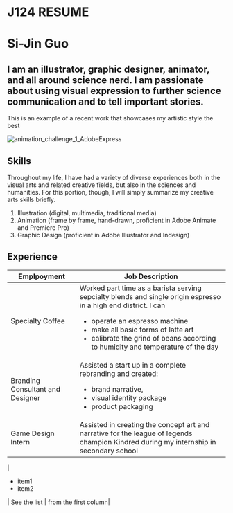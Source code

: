 # J124 RESUME
<h1>Si-Jin Guo</h1>
<h2>I am an illustrator, graphic designer, animator, and all around science nerd. I am passionate about using visual expression to further science communication and to tell important stories.</h2>
This is an example of a recent work that showcases my artistic style the best

![animation_challenge_1_AdobeExpress](https://github.com/mintyfresh8188/J124/assets/140226921/1218f8d9-d995-4aff-9f6b-7a69dabe6ebc)

<h2> Skills </h2>
Throughout my life, I have had a variety of diverse experiences both in the visual arts and related creative fields, but also in the sciences and humanities. For this portion, though, I will simply summarize my creative arts skills briefly.

1. Illustration (digital, multimedia, traditional media)
1. Animation (frame by frame, hand-drawn, proficient in Adobe Animate and Premiere Pro)
1. Graphic Design (proficient in Adobe Illustrator and Indesign)

<h2> Experience </h2>

| Emplpoyment   | Job Description |
| ----------- | ----------- |
| Specialty Coffee | Worked part time as a barista serving sepcialty blends and single origin espresso in a high end district. I can <ul><li>operate an espresso machine </li><li>make all basic forms of latte art</li><li>calibrate the grind of beans according to humidity and temperature of the day</li></ul>|
| Branding Consultant and Designer  | Assisted a start up in a complete rebranding and created:<ul><li>brand narrative,</li><li>visual identity package</li><li>product packaging</li></ul>|
| Game Design Intern  | Assisted in creating the concept art and narrative for the league of legends champion Kindred during my internship in secondary school |

| <ul><li>item1</li><li>item2</li></ul>| See the list | from the first column|
